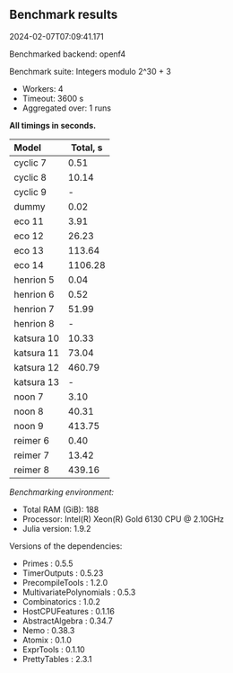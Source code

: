 ## Benchmark results

2024-02-07T07:09:41.171

Benchmarked backend: openf4

Benchmark suite: Integers modulo 2^30 + 3

- Workers: 4
- Timeout: 3600 s
- Aggregated over: 1 runs

**All timings in seconds.**

|Model|Total, s|
|:----|---|
|cyclic 7|0.51|
|cyclic 8|10.14|
|cyclic 9| - |
|dummy|0.02|
|eco 11|3.91|
|eco 12|26.23|
|eco 13|113.64|
|eco 14|1106.28|
|henrion 5|0.04|
|henrion 6|0.52|
|henrion 7|51.99|
|henrion 8| - |
|katsura 10|10.33|
|katsura 11|73.04|
|katsura 12|460.79|
|katsura 13| - |
|noon 7|3.10|
|noon 8|40.31|
|noon 9|413.75|
|reimer 6|0.40|
|reimer 7|13.42|
|reimer 8|439.16|

*Benchmarking environment:*

* Total RAM (GiB): 188
* Processor: Intel(R) Xeon(R) Gold 6130 CPU @ 2.10GHz
* Julia version: 1.9.2

Versions of the dependencies:

* Primes : 0.5.5
* TimerOutputs : 0.5.23
* PrecompileTools : 1.2.0
* MultivariatePolynomials : 0.5.3
* Combinatorics : 1.0.2
* HostCPUFeatures : 0.1.16
* AbstractAlgebra : 0.34.7
* Nemo : 0.38.3
* Atomix : 0.1.0
* ExprTools : 0.1.10
* PrettyTables : 2.3.1
